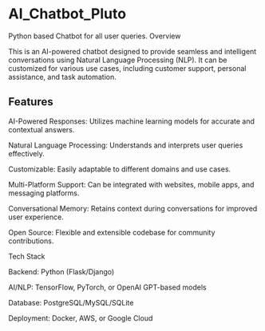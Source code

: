 # AI_Chatbot_Pluto

Python based Chatbot for all user queries.
Overview

This is an AI-powered chatbot designed to provide seamless and intelligent conversations using Natural Language Processing (NLP). It can be customized for various use cases, including customer support, personal assistance, and task automation.

## Features

AI-Powered Responses: Utilizes machine learning models for accurate and contextual answers.

Natural Language Processing: Understands and interprets user queries effectively.

Customizable: Easily adaptable to different domains and use cases.

Multi-Platform Support: Can be integrated with websites, mobile apps, and messaging platforms.

Conversational Memory: Retains context during conversations for improved user experience.

Open Source: Flexible and extensible codebase for community contributions.


Tech Stack

Backend: Python (Flask/Django)

AI/NLP: TensorFlow, PyTorch, or OpenAI GPT-based models

Database: PostgreSQL/MySQL/SQLite

Deployment: Docker, AWS, or Google Cloud
